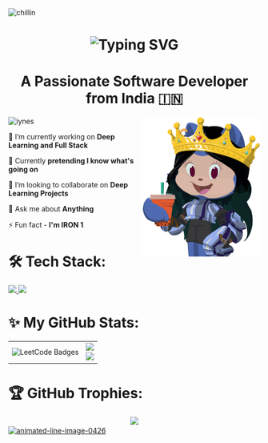 <img src="assets/studyin.gif" alt="chillin" width="1920" height="250"/>
<h1 align="center">
  <a href="https://git.io/typing-svg" style="text-decoration: none;">
    <span style="text-decoration: none;">
      <img src="https://readme-typing-svg.demolab.com?font=Aboreto&weight=800&size=36&duration=3000&pause=1000&color=0083C6&background=EBFF3900&center=true&multiline=true&random=false&width=450&height=130&lines=Greetings!+;I'm+Abha+Ghildiyal+%F0%9F%9A%80" alt="Typing SVG" style="text-decoration: none;" />
    </span>
  </a>
</h1>

<h1 align="center">A Passionate Software Developer from India 🇮🇳</h1>

<img align="right" width="238" src="assets/octocat-queen.png" alt="iynes"  />
<p align="left"> <img src="https://komarev.com/ghpvc/?username=iynes&label=Profile%20views&color=0e2431&style=flat" alt="iynes" /> </p>

🔭 I’m currently working on **Deep Learning and Full Stack**

🌱 Currently **pretending I know what's going on**

👯 I’m looking to collaborate on **Deep Learning Projects**

💬 Ask me about **Anything**

⚡ Fun fact - **I'm IRON 1**

# 🛠️ Tech Stack:

<div align="left">
  <a href="https://skillicons.dev">
    <img src="https://skillicons.dev/icons?i=nodejs,github,javascript,typescript,react,express,fastapi,mongodb,mysql,nextjs"/>
    <img src="https://skillicons.dev/icons?i=c,cpp,python,tensorflow,pytorch,tailwind,git,kali,django,rust"/>
  </a>
</div>

# ✨ My GitHub Stats:

<div align="center">
  <table>
    <tr>
      <!-- LeetCode Streak -->
      <td>
        <img src="https://leetcode-badge-showcase.vercel.app/api?username=Artemiskgg1&theme=dracula&animated=true" alt="LeetCode Badges" width="325px"/>
      </td>
      <!-- GitHub Stats -->
      <td>
        <img src="https://github-readme-stats.vercel.app/api?username=Artemiskgg1&theme=dracula&hide_border=false&include_all_commits=true&count_private=false&rank_icon=github" width="450px"/>
        <br/>
        <img src="https://github-readme-streak-stats.herokuapp.com/?user=Artemiskgg1&theme=dracula&hide_border=false" width="450px"/>
      </td>
    </tr>
  </table>
</div>

# 🏆 GitHub Trophies:

<div align="center">

<img src="https://github-trophies.vercel.app/?username=Artemiskgg1&theme=dracula&no-frame=true" width="800"/>

</div>
<a href="https://www.animatedimages.org/cat-lines-562.htm"><img src="https://www.animatedimages.org/data/media/562/animated-line-image-0426.gif" border="0" alt="animated-line-image-0426" width="1920" height="2" /></a>
